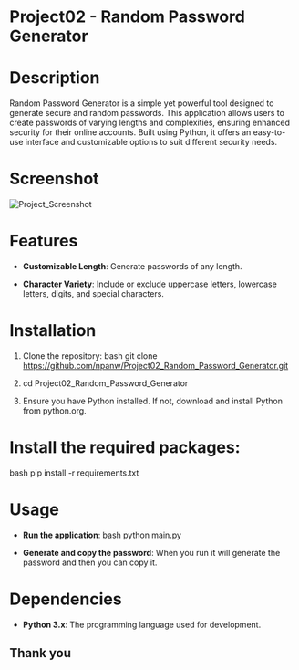 # Project02 - Random Password Generator

# Description
Random Password Generator is a simple yet powerful tool designed to generate secure and random passwords. This application allows users to create passwords of varying lengths and complexities, ensuring enhanced security for their online accounts. Built using Python, it offers an easy-to-use interface and customizable options to suit different security needs.

# Screenshot

![Project_Screenshot](https://github.com/user-attachments/assets/9f987c8f-70c1-4b51-b25a-a249babeec4d)

# Features
* **Customizable Length**: Generate passwords of any length.

* **Character Variety**: Include or exclude uppercase letters, lowercase letters, digits, and special characters.

# Installation
1. Clone the repository: bash git clone https://github.com/npanw/Project02_Random_Password_Generator.git

2. cd Project02_Random_Password_Generator

3. Ensure you have Python installed. If not, download and install Python from python.org.

# Install the required packages:

bash pip install -r requirements.txt

# Usage

* **Run the application**: bash python main.py

* **Generate and copy the password**: When you run it will generate the password and then you can copy it.

# Dependencies

* **Python 3.x**: The programming language used for development.

## Thank you 
